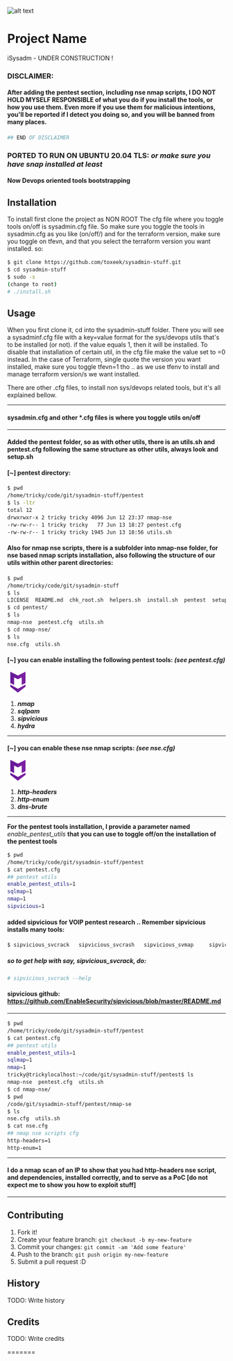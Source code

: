 ![alt text](https://cdn.wccftech.com/wp-content/uploads/2015/09/First_Assault_group_shot_1442394288.png)


# Project Name

iSysadm - UNDER CONSTRUCTION !

### DISCLAIMER:
#### After adding the pentest section, including nse nmap scripts, I DO NOT HOLD MYSELF RESPONSIBLE of what you do if you install the tools, or how you use them. Even more if you use them for malicious intentions, you'll be reported if I detect you doing so, and you will be banned from many places.
```bash
## END OF DISCLAIMER
```

### PORTED TO RUN ON UBUNTU 20.04 TLS: *or make sure you have snap installed at least*

#### Now Devops oriented tools bootstrapping

## Installation

To install first clone the project as NON ROOT 
The cfg file where you toggle tools on/off is sysadmin.cfg file. So make sure you toggle the 
tools in sysadmin.cfg as you like (on/off/) and for the terraform version, make sure you toggle on tfevn, and that you select the terraform version you want installed.
so: 
```bash
$ git clone https://github.com/toxeek/sysadmin-stuff.git
$ cd sysadmin-stuff
$ sudo -s
(change to root)
# ./install.sh
```

## Usage
When you first clone it, cd into the sysadmin-stuff folder. There you will see a sysadminf.cfg file with a key=value format for the sys/devops utils that's to be installed (or not). if the value equals 1, then it will be installed. To disable that installation of certain util, in the cfg file make the value  set to =0 instead. In the case of Terraform, single quote the version you want installed, make sure you toggle tfevn=1 tho .. as we use tfenv to install and manage terraform version/s we want installed.

There are other .cfg files, to install non sys/devops related tools, but it's all explained bellow.

***
#### sysadmin.cfg and other *.cfg files is where you toggle utils on/off
***
#### Added the pentest folder, so as with other utils, there is an utils.sh and pentest.cfg following the same structure as other utils, always look and setup.sh

#### [~] pentest directory:
```bash
$ pwd
/home/tricky/code/git/sysadmin-stuff/pentest
$ ls -ltr
total 12
drwxrwxr-x 2 tricky tricky 4096 Jun 12 23:37 nmap-nse
-rw-rw-r-- 1 tricky tricky   77 Jun 13 18:27 pentest.cfg
-rw-rw-r-- 1 tricky tricky 1945 Jun 13 18:56 utils.sh
```

#### Also for nmap nse scripts, there is a subfolder into nmap-nse folder, for nse based nmap scripts installation, also following the structure of our utils within other parent directories:
```bash
$ pwd
/home/tricky/code/git/sysadmin-stuff
$ ls
LICENSE  README.md  chk_root.sh  helpers.sh  install.sh  pentest  setup.sh  sysadmin.cfg  utils.sh
$ cd pentest/
$ ls
nmap-nse  pentest.cfg  utils.sh
$ cd nmap-nse/
$ ls
nse.cfg  utils.sh
```
#### [~] you can enable installing the following pentest tools: ***(see pentest.cfg)***
![alt text](https://github.com/adam-p/markdown-here/raw/master/src/common/images/icon48.png "pentest tools")
1. ***nmap***
2. ***sqlpam***
4. ***sipvicious***
5. ***hydra***
___
#### [~] you can enable these nse nmap scripts: ***(see nse.cfg)***
![alt text](https://github.com/adam-p/markdown-here/raw/master/src/common/images/icon48.png "nse scripts")
1. ***http-headers***
2. ***http-enum***
3. ***dns-brute***
___

**For the pentest tools installation, I provide a parameter named** *enable_pentest_utils* **that you can use to toggle off/on the installation of the pentest tools**
```bash
$ pwd
/home/tricky/code/git/sysadmin-stuff/pentest
$ cat pentest.cfg
## pentest utils
enable_pentest_utils=1
sqlmap=1
nmap=1
sipvicious=1
```
#### added sipvicious for VOIP pentest research .. Remember sipvicious installs many tools:
```bash 
$ sipvicious_svcrack   sipvicious_svcrash   sipvicious_svmap     sipvicious_svreport  sipvicious_svwar
```
##### so to get help with say, sipvicious_svcrack, do:
```bash
# sipvicious_svcrack --help
```
#### sipvicious github: https://github.com/EnableSecurity/sipvicious/blob/master/README.md
___
```bash
$ pwd
/home/tricky/code/git/sysadmin-stuff/pentest
$ cat pentest.cfg
## pentest utils
enable_pentest_utils=1
sqlmap=1
nmap=1
tricky@trickylocalhost:~/code/git/sysadmin-stuff/pentest$ ls
nmap-nse  pentest.cfg  utils.sh
$ cd nmap-nse/
$ pwd
/code/git/sysadmin-stuff/pentest/nmap-se
$ ls
nse.cfg  utils.sh
$ cat nse.cfg
## nmap nse scripts cfg
http-headers=1
http-enum=1
```
___
#### **I do a nmap scan of an IP to show that you had http-headers nse script, and dependencies, installed correctly, and to serve as a PoC [do not expect me to show you how to exploit stuff]**
___

## Contributing

1. Fork it!
2. Create your feature branch: `git checkout -b my-new-feature`
3. Commit your changes: `git commit -am 'Add some feature'`
4. Push to the branch: `git push origin my-new-feature`
5. Submit a pull request :D

## History

TODO: Write history

## Credits

TODO: Write credits

=======

